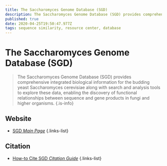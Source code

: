 ```yaml
---
title: The Saccharomyces Genome Database (SGD)
description: The Saccharomyces Genome Database (SGD) provides comprehensive integrated biological information for the budding yeast Saccharomyces cerevisiae along with search and analysis tools to explore these data.
published: true
date: 2020-04-25T19:50:47.977Z
tags: sequence similarity, resource center, database
---
```


# The Saccharomyces Genome Database (SGD)

> The Saccharomyces Genome Database (SGD) provides comprehensive integrated biological information for the budding yeast Saccharomyces cerevisiae along with search and analysis tools to explore these data, enabling the discovery of functional relationships between sequence and gene products in fungi and higher organisms.
{.is-info}



## Website

- [SGD *Main Page*](https://www.yeastgenome.org/)
{.links-list}

## Citation

- [How-to Cite SGD *Citation Guide*](https://sites.google.com/view/yeastgenome-help/about/how-to-cite-sgd)
{.links-list}

